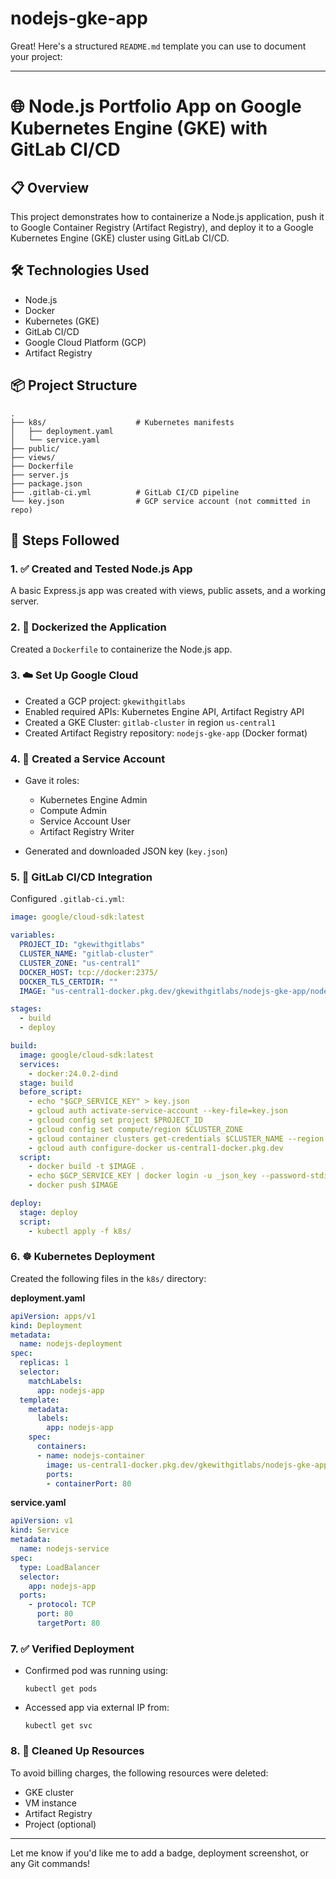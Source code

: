# nodejs-gke-app



Great! Here's a structured `README.md` template you can use to document your project:

---

# 🌐 Node.js Portfolio App on Google Kubernetes Engine (GKE) with GitLab CI/CD

## 📋 Overview

This project demonstrates how to containerize a Node.js application, push it to Google Container Registry (Artifact Registry), and deploy it to a Google Kubernetes Engine (GKE) cluster using GitLab CI/CD.

## 🛠️ Technologies Used

* Node.js
* Docker
* Kubernetes (GKE)
* GitLab CI/CD
* Google Cloud Platform (GCP)
* Artifact Registry

## 📦 Project Structure

```
.
├── k8s/                    # Kubernetes manifests
│   ├── deployment.yaml
│   └── service.yaml
├── public/
├── views/
├── Dockerfile
├── server.js
├── package.json
├── .gitlab-ci.yml          # GitLab CI/CD pipeline
└── key.json                # GCP service account (not committed in repo)
```

## 🚀 Steps Followed

### 1. ✅ Created and Tested Node.js App

A basic Express.js app was created with views, public assets, and a working server.

### 2. 🐳 Dockerized the Application

Created a `Dockerfile` to containerize the Node.js app.

### 3. ☁️ Set Up Google Cloud

* Created a GCP project: `gkewithgitlabs`
* Enabled required APIs: Kubernetes Engine API, Artifact Registry API
* Created a GKE Cluster: `gitlab-cluster` in region `us-central1`
* Created Artifact Registry repository: `nodejs-gke-app` (Docker format)

### 4. 🔐 Created a Service Account

* Gave it roles:

  * Kubernetes Engine Admin
  * Compute Admin
  * Service Account User
  * Artifact Registry Writer
* Generated and downloaded JSON key (`key.json`)

### 5. 🔧 GitLab CI/CD Integration

Configured `.gitlab-ci.yml`:

```yaml
image: google/cloud-sdk:latest

variables:
  PROJECT_ID: "gkewithgitlabs"
  CLUSTER_NAME: "gitlab-cluster"
  CLUSTER_ZONE: "us-central1"
  DOCKER_HOST: tcp://docker:2375/
  DOCKER_TLS_CERTDIR: ""
  IMAGE: "us-central1-docker.pkg.dev/gkewithgitlabs/nodejs-gke-app/nodejs-gke-app"

stages:
  - build
  - deploy

build:
  image: google/cloud-sdk:latest
  services:
    - docker:24.0.2-dind
  stage: build
  before_script:
    - echo "$GCP_SERVICE_KEY" > key.json
    - gcloud auth activate-service-account --key-file=key.json
    - gcloud config set project $PROJECT_ID
    - gcloud config set compute/region $CLUSTER_ZONE
    - gcloud container clusters get-credentials $CLUSTER_NAME --region $CLUSTER_ZONE
    - gcloud auth configure-docker us-central1-docker.pkg.dev
  script:
    - docker build -t $IMAGE .
    - echo $GCP_SERVICE_KEY | docker login -u _json_key --password-stdin https://us-central1-docker.pkg.dev
    - docker push $IMAGE

deploy:
  stage: deploy
  script:
    - kubectl apply -f k8s/
```

### 6. ☸️ Kubernetes Deployment

Created the following files in the `k8s/` directory:

**deployment.yaml**

```yaml
apiVersion: apps/v1
kind: Deployment
metadata:
  name: nodejs-deployment
spec:
  replicas: 1
  selector:
    matchLabels:
      app: nodejs-app
  template:
    metadata:
      labels:
        app: nodejs-app
    spec:
      containers:
      - name: nodejs-container
        image: us-central1-docker.pkg.dev/gkewithgitlabs/nodejs-gke-app/nodejs-gke-app:latest
        ports:
        - containerPort: 80
```

**service.yaml**

```yaml
apiVersion: v1
kind: Service
metadata:
  name: nodejs-service
spec:
  type: LoadBalancer
  selector:
    app: nodejs-app
  ports:
    - protocol: TCP
      port: 80
      targetPort: 80
```

### 7. ✅ Verified Deployment

* Confirmed pod was running using:

  ```
  kubectl get pods
  ```
* Accessed app via external IP from:

  ```
  kubectl get svc
  ```

### 8. 🧹 Cleaned Up Resources

To avoid billing charges, the following resources were deleted:

* GKE cluster
* VM instance
* Artifact Registry
* Project (optional)

---

Let me know if you'd like me to add a badge, deployment screenshot, or any Git commands!
